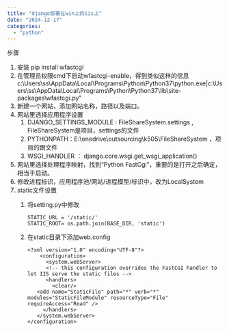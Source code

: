 ```yaml
---
title: "django部署在win上的iis上"
date: "2024-12-17"
categories: 
  - "python"
---
```


步骤

1. 安装 pip install wfastcgi
2. 在管理员权限cmd下启动wfastcgi-enable，得到类似这样的信息 c:\\Users\\ss\\AppData\\Local\\Programs\\Python\\Python37\\python.exe|c:\\Users\\ss\\AppData\\Local\\Programs\\Python\\Python37\\lib\\site-packages\\wfastcgi.py"
3. 新建一个网站，添加网站名称，路径以及端口。
4. 网站里选择应用程序设置
    1. DJANGO\_SETTINGS\_MODULE : FileShareSystem.settings , FileShareSystem是项目，settings的文件
    2. PYTHONPATH：E:\\onedrive\\outsourcing\\k505\\FileShareSystem ，项目的跟文件
    3. WSGI\_HANDLER ： django.core.wsgi.get\_wsgi\_application()
5. 网站里选择处理程序映射，找到“Python FastCgi”，重要的是打开之后确定，相当于启动。
6. 修改进程标识，应用程序池/网站/进程模型/标识中，改为LocalSystem
7. static文件设置
    1. 将setting.py中修改
        
        ```
        STATIC_URL = '/static/'
        STATIC_ROOT= os.path.join(BASE_DIR, 'static')
        ```
        
    2. 在static目录下添加web.config
        
        ```
        <?xml version="1.0" encoding="UTF-8"?>
            <configuration>
              <system.webServer>
              <!-- this configuration overrides the FastCGI handler to let IIS serve the static files -->
              <handlers>
                <clear/>
           <add name="StaticFile" path="*" verb="*" modules="StaticFileModule" resourceType="File" requireAccess="Read" />
             </handlers>
           </system.webServer>
        </configuration>
        ```
